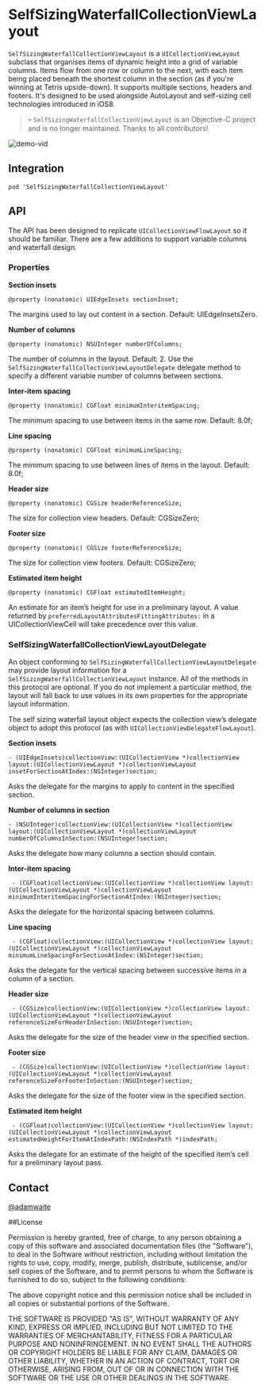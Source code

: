 # SelfSizingWaterfallCollectionViewLayout

`SelfSizingWaterfallCollectionViewLayout` is a `UICollectionViewLayout` subclass that organises items of dynamic height into a grid of variable columns. Items flow from one row or column to the next, with each item being placed beneath the shortest column in the section (as if you're winning at Tetris upside-down). It supports multiple sections, headers and footers. It's designed to be used alongside AutoLayout and self-sizing cell technologies introduced in iOS8.

> 💀 `SelfSizingWaterfallCollectionViewLayout` is an Objective-C project and is no longer maintained. Thanks to all contributors!

![demo-vid](resources/demo.mp4.gif)

## Integration

`pod 'SelfSizingWaterfallCollectionViewLayout'`

## API

The API has been designed to replicate `UICollectionViewFlowLayout` so it should be familiar. There are a few additions to support variable columns and waterfall design.

### Properties

**Section insets**

`@property (nonatomic) UIEdgeInsets sectionInset;`

The margins used to lay out content in a section. Default: UIEdgeInsetsZero.

**Number of columns**

`@property (nonatomic) NSUInteger numberOfColumns;`

The number of columns in the layout. Default: 2. Use the `SelfSizingWaterfallCollectionViewLayoutDelegate` delegate method to specify a different variable number of columns between sections.

**Inter-item spacing**

`@property (nonatomic) CGFloat minimumInteritemSpacing;`

The minimum spacing to use between items in the same row. Default: 8.0f;

**Line spacing**

`@property (nonatomic) CGFloat minimumLineSpacing;`

The minimum spacing to use between lines of items in the layout. Default: 8.0f;

**Header size**

`@property (nonatomic) CGSize headerReferenceSize;`

The size for collection view headers. Default: CGSizeZero;

**Footer size**

`@property (nonatomic) CGSize footerReferenceSize;`

The size for collection view footers. Default: CGSizeZero;

**Estimated item height**

`@property (nonatomic) CGFloat estimatedItemHeight;`

An estimate for an item’s height for use in a preliminary layout. A value returned by `preferredLayoutAttributesFittingAttributes:` in a UICollectionViewCell will take precedence over this value.

### SelfSizingWaterfallCollectionViewLayoutDelegate <UICollectionViewDelegate>

An object conforming to `SelfSizingWaterfallCollectionViewLayoutDelegate` may provide layout information for a `SelfSizingWaterfallCollectionViewLayout` instance. All of the methods in this protocol are optional. If you do not implement a particular method, the layout will fall back to use values in its own properties for the appropriate layout information.
 
The self sizing waterfall layout object expects the collection view’s delegate object to adopt this protocol (as with `UICollectionViewDelegateFlowLayout`).

**Section insets**

`- (UIEdgeInsets)collectionView:(UICollectionView *)collectionView layout:(UICollectionViewLayout *)collectionViewLayout insetForSectionAtIndex:(NSInteger)section;
`

Asks the delegate for the margins to apply to content in the specified section.

**Number of columns in section**

`- (NSUInteger)collectionView:(UICollectionView *)collectionView layout:(UICollectionViewLayout *)collectionViewLayout numberOfColumnsInSection:(NSUInteger)section;`

Asks the delegate how many columns a section should contain.

**Inter-item spacing**

` - (CGFloat)collectionView:(UICollectionView *)collectionView layout:(UICollectionViewLayout *)collectionViewLayout minimumInteritemSpacingForSectionAtIndex:(NSInteger)section;`

Asks the delegate for the horizontal spacing between columns.

**Line spacing**

` - (CGFloat)collectionView:(UICollectionView *)collectionView layout:(UICollectionViewLayout *)collectionViewLayout minimumLineSpacingForSectionAtIndex:(NSInteger)section;`

Asks the delegate for the vertical spacing between successive items in a column of a section.

**Header size**

` - (CGSize)collectionView:(UICollectionView *)collectionView layout:(UICollectionViewLayout *)collectionViewLayout referenceSizeForHeaderInSection:(NSUInteger)section;`

Asks the delegate for the size of the header view in the specified section.

**Footer size**

` - (CGSize)collectionView:(UICollectionView *)collectionView layout:(UICollectionViewLayout *)collectionViewLayout referenceSizeForFooterInSection:(NSUInteger)section;`

Asks the delegate for the size of the footer view in the specified section.

**Estimated item height**

` - (CGFloat)collectionView:(UICollectionView *)collectionView layout:(UICollectionViewLayout *)collectionViewLayout estimatedHeightForItemAtIndexPath:(NSIndexPath *)indexPath;`

Asks the delegate for an estimate of the height of the specified item’s cell for a preliminary layout pass.

## Contact

[@adamwaite](http://twitter.com/adamwaite)

##License

Permission is hereby granted, free of charge, to any person obtaining a copy of this software and associated documentation files (the "Software"), to deal in the Software without restriction, including without limitation the rights to use, copy, modify, merge, publish, distribute, sublicense, and/or sell copies of the Software, and to permit persons to whom the Software is furnished to do so, subject to the following conditions:

The above copyright notice and this permission notice shall be included in all copies or substantial portions of the Software.

THE SOFTWARE IS PROVIDED "AS IS", WITHOUT WARRANTY OF ANY KIND, EXPRESS OR IMPLIED, INCLUDING BUT NOT LIMITED TO THE WARRANTIES OF MERCHANTABILITY, FITNESS FOR A PARTICULAR PURPOSE AND NONINFRINGEMENT. IN NO EVENT SHALL THE AUTHORS OR COPYRIGHT HOLDERS BE LIABLE FOR ANY CLAIM, DAMAGES OR OTHER LIABILITY, WHETHER IN AN ACTION OF CONTRACT, TORT OR OTHERWISE, ARISING FROM, OUT OF OR IN CONNECTION WITH THE SOFTWARE OR THE USE OR OTHER DEALINGS IN THE SOFTWARE.

